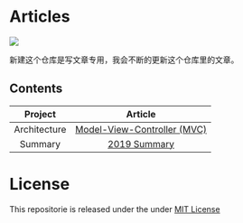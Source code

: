# Articles


![](https://github.com/liuzhongning/Articles/blob/master/resources/Articles.jpg)


新建这个仓库是写文章专用，我会不断的更新这个仓库里的文章。

## Contents

| Project | Article |
|:-------:|:-------:|
| Architecture | [Model-View-Controller (MVC)](https://github.com/liuzhongning/Articles/blob/master/contents/Model-View-Controller%20(MVC).md)|
| Summary | [2019 Summary](https://github.com/liuzhongning/Articles/blob/master/contents/2019年终总结.md)|



# License

This repositorie is released under the under [MIT License](https://github.com/liuzhongning/Articles/blob/master/LICENSE)
